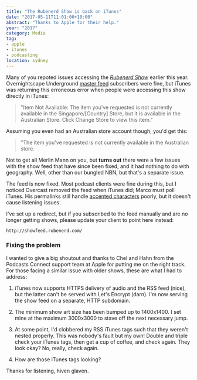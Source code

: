 ```yaml
---
title: "The Rubenerd Show is back on iTunes"
date: "2017-05-11T11:01:00+10:00"
abstract: "Thanks to Apple for their help."
year: "2017"
category: Media
tag:
- apple
- itunes
- podcasting
location: sydney
---
```

Many of you repoted issues accessing the *[Rubenerd Show]* earlier this year. Overnightscape Underground [master feed] subscribers were fine, but iTunes was returning this erroneous error when people were accessing this show directly in iTunes:

> "Item Not Available: The item you've requested is not currently
> available in the Singapore/[Country] Store, but it is available
> in the Australian Store. Click Change Store to view this item."

Assuming you even had an Australian store account though, you'd get this:

> "The item you've requested is not currently available in the Australian store.

Not to get all Merlin Mann on you, but **turns out** there were a few issues with the show feed that have since been fixed, and it had nothing to do with geography. Well, other than our bungled NBN, but that's a separate issue.

The feed is now fixed. Most podcast clients were fine during this, but I noticed Overcast removed the feed when iTunes did; Marco must poll iTunes. His permalinks still handle [accented characters] poorly, but it doesn't cause listening issues.

I've set up a redirect, but if you subscribed to the feed manually and are no longer getting shows, please update your client to point here instead:

    http://showfeed.rubenerd.com/

### Fixing the problem

I wanted to give a big shoutout and thanks to Chel and Hahn from the Podcasts Connect support team at Apple for putting me on the right track. For those facing a similar issue with older shows, these are what I had to address:

1. iTunes now supports HTTPS delivery of audio and the RSS feed (nice), but the latter can't be served with Let's Encrypt (darn). I'm now serving the show feed on a separate, HTTP subdomain.

2. The minimum show art size has been bumped up to 1400x1400. I set mine at the maximum 3000x3000 to stave off the next necessary jump.

3. At some point, I'd clobbered my RSS iTunes tags such that they weren't nested properly. This was nobody's fault but my own! Double and triple check your iTunes tags, then get a cup of coffee, and check again. They look okay? No, really, check again.

4. How are those iTunes tags looking?

Thanks for listening, hiven glaven.

[Rubenerd Show]: https://rubenerd.com/show/
[master feed]: http://onsug.com/feed/
[accented characters]: https://overcast.fm/itunes1003680071/rub-nerd-show

